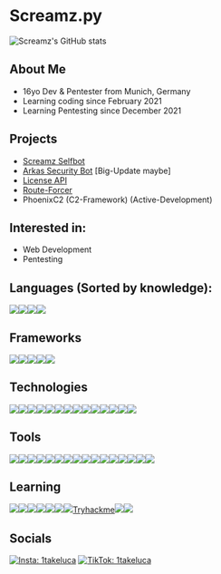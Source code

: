 # Screamz.py
![Screamz's GitHub stats](https://github-readme-stats.vercel.app/api?username=screamz2k&show_icons=true&theme=merko)
<br>

## About Me
- 16yo Dev & Pentester from Munich, Germany 
- Learning coding since February 2021
- Learning Pentesting since December 2021

## Projects
- [Screamz Selfbot](https://github.com/screamz2k/SCREAMZ-SELFBOT)
- [Arkas Security Bot](https://discord.com/api/oauth2/authorize?client_id=894126755223310366&permissions=8&scope=bot%20applications.commands) [Big-Update maybe] 
- [License API](https://github.com/screamz2k/License-API)
- [Route-Forcer](https://github.com/screamz2k/Route-Forcer)
- PhoenixC2 (C2-Framework) (Active-Development)

## Interested in:
- Web Development
- Pentesting

## Languages (Sorted by knowledge):
<img src="https://img.shields.io/badge/Python-FFD43B?style=for-the-badge&logo=python&logoColor=blue"><img src="https://img.shields.io/badge/C%23-239120?style=for-the-badge&logo=c-sharp&logoColor=white"><img src="https://img.shields.io/badge/HTML5-E34F26?style=for-the-badge&logo=html5&logoColor=white"><img src="https://img.shields.io/badge/JavaScript-323330?style=for-the-badge&logo=javascript&logoColor=F7DF1E">

## Frameworks
<img src="https://img.shields.io/badge/Flask-000000?style=for-the-badge&logo=flask&logoColor=white"><img src="https://img.shields.io/badge/Django-092E20?style=for-the-badge&logo=django&logoColor=green"><img src="https://img.shields.io/badge/Bootstrap-563D7C?style=for-the-badge&logo=bootstrap&logoColor=white"><img src="https://img.shields.io/badge/jQuery-0769AD?style=for-the-badge&logo=jquery&logoColor=white"><img src="https://img.shields.io/badge/.NET-512BD4?style=for-the-badge&logo=dotnet&logoColor=white">

## Technologies
<img src="https://img.shields.io/badge/Docker-2CA5E0?style=for-the-badge&logo=docker&logoColor=white"><img src="https://img.shields.io/badge/pypi-3775A9?style=for-the-badge&logo=pypi&logoColor=white"><img src="https://img.shields.io/badge/MySQL-005C84?style=for-the-badge&logo=mysql&logoColor=white"><img src="https://img.shields.io/badge/SQLite-07405E?style=for-the-badge&logo=sqlite&logoColor=white"><img src="https://img.shields.io/badge/Font_Awesome-339AF0?style=for-the-badge&logo=fontawesome&logoColor=white"><img src="https://img.shields.io/badge/json-5E5C5C?style=for-the-badge&logo=json&logoColor=white"><img src="https://img.shields.io/badge/VMware-231f20?style=for-the-badge&logo=VMware&logoColor=white"><img src="https://img.shields.io/badge/NuGet-004880?style=for-the-badge&logo=nuget&logoColor=white"><img src="https://img.shields.io/badge/Selenium-43B02A?style=for-the-badge&logo=Selenium&logoColor=white"><img src="https://img.shields.io/badge/Unity-100000?style=for-the-badge&logo=unity&logoColor=white"><img src="https://img.shields.io/badge/Arch_Linux-1793D1?style=for-the-badge&logo=arch-linux&logoColor=white"><img src="https://img.shields.io/badge/Raspberry%20Pi-A22846?style=for-the-badge&logo=Raspberry%20Pi&logoColor=white"><img src="https://img.shields.io/badge/Windows-0078D6?style=for-the-badge&logo=windows&logoColor=white"><img src="https://img.shields.io/badge/Kali_Linux-557C94?style=for-the-badge&logo=kali-linux&logoColor=white">

## Tools
<img src="https://img.shields.io/badge/powershell-5391FE?style=for-the-badge&logo=powershell&logoColor=white"><img src="https://img.shields.io/badge/GNU%20Bash-4EAA25?style=for-the-badge&logo=GNU%20Bash&logoColor=white"><img src="https://img.shields.io/badge/Insomnia-5849be?style=for-the-badge&logo=Insomnia&logoColor=white"><img src="https://img.shields.io/badge/GIT-E44C30?style=for-the-badge&logo=git&logoColor=white"><img
src="https://img.shields.io/badge/conda-342B029.svg?&style=for-the-badge&logo=anaconda&logoColor=white"><img src="https://img.shields.io/badge/Figma-F24E1E?style=for-the-badge&logo=figma&logoColor=white"><img src="https://img.shields.io/badge/Canva-%2300C4CC.svg?&style=for-the-badge&logo=Canva&logoColor=white"><img src="https://img.shields.io/badge/Firefox_Browser-FF7139?style=for-the-badge&logo=Firefox-Browser&logoColor=white"><img src="https://img.shields.io/badge/Visual_Studio-5C2D91?style=for-the-badge&logo=visual%20studio&logoColor=white"><img src="https://img.shields.io/badge/Visual_Studio_Code-0078D4?style=for-the-badge&logo=visual%20studio%20code&logoColor=white"><img src="https://img.shields.io/badge/Arduino_IDE-00979D?style=for-the-badge&logo=arduino&logoColor=white"><img src="https://img.shields.io/badge/PyCharm-000000.svg?&style=for-the-badge&logo=PyCharm&logoColor=white"><img src="https://img.shields.io/badge/replit-667881?style=for-the-badge&logo=replit&logoColor=white"><img src="https://img.shields.io/badge/SonarLint-CB2029?style=for-the-badge&logo=sonarlint&logoColor=white"><img src="https://img.shields.io/badge/LibreOffice-18A303?style=for-the-badge&logo=LibreOffice&logoColor=white"><img src="https://img.shields.io/badge/Microsoft_Office-D83B01?style=for-the-badge&logo=microsoft-office&logoColor=white">

## Learning
<a href="https://www.codecademy.com/profiles/Screamz2k"><img src="https://img.shields.io/badge/Codecademy-FFF0E5?style=for-the-badge&logo=codecademy&logoColor=303347"></a><a href="https://exercism.org/profiles/screamz2k"><img src="https://img.shields.io/badge/Exercism-009CAB?style=for-the-badge&logo=exercism&logoColor=white"></a><a href="https://www.freecodecamp.org/screamz2k"><img src="https://img.shields.io/badge/freecodecamp-27273D?style=for-the-badge&logo=freecodecamp&logoColor=white"></a><img src="https://img.shields.io/badge/MDN_Web_Docs-black?style=for-the-badge&logo=mdnwebdocs&logoColor=white"><img src="https://img.shields.io/badge/Udemy-EC5252?style=for-the-badge&logo=Udemy&logoColor=white"><img src="https://img.shields.io/badge/Microsoft-666666?style=for-the-badge&logo=microsoft&logoColor=white"><a href="https://app.hackthebox.com/profile/952661"><img src="https://img.shields.io/badge/HackTheBox-111927?style=for-the-badge&logo=Hack%20The%20Box&logoColor=9FEF00"></a><a href="https://tryhackme.com/p/screamz">Tryhackme</a><a target="_blank" href="https://www.hackerrank.com/luca_hennemann"><img src="https://img.shields.io/badge/-Hackerrank-2EC866?style=for-the-badge&logo=HackerRank&logoColor=white"></a><a target="_blank" href="https://www.codewars.com/users/screamz2k"><img src="https://img.shields.io/badge/Codewars-B1361E?style=for-the-badge&logo=Codewars&logoColor=white"></a>

## Socials
<a target="_blank" href="https://instagram.com/1takeluca"><img src="https://img.shields.io/badge/Instagram-E4405F?style=for-the-badge&logo=instagram&logoColor=white" alt="Insta: 1takeluca"></a>
<a target="_blank" href="https://tiktok.com/@1takeluca"><img src="https://img.shields.io/badge/TikTok-000000?style=for-the-badge&logo=tiktok&logoColor=white" alt="TikTok: 1takeluca"></a>


